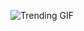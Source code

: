 
<!-- GIF_SECTION -->
![Trending GIF](https://media2.giphy.com/media/v1.Y2lkPThiYjIxNzcycmV1b2plZTQ2bnN3MzBhbWJsdXNiZzA2aGo1MGtxeHQycnRoYnRsdCZlcD12MV9naWZzX3NlYXJjaCZjdD1n/aHiv481xki1WdhQonS/giphy.gif)
<!-- END_GIF_SECTION -->

